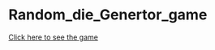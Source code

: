 # Random_die_Genertor_game
<a href="https://randomdiegeneratorvaithi.on.drv.tw/www.randomdie.game/dicee.html" target="_blank">Click here to see the game</a> 
